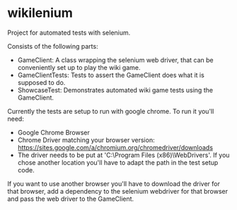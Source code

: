 # wikilenium
Project for automated tests with selenium.

Consists of the following parts:
- GameClient: A class wrapping the selenium web driver, that can be conveniently set up to play the wiki game.
- GameClientTests: Tests to assert the GameClient does what it is supposed to do.
- ShowcaseTest: Demonstrates automated wiki game tests using the GameClient.

Currently the tests are setup to run with google chrome. To run it you'll need:
- Google Chrome Browser
- Chrome Driver matching your browser version: https://sites.google.com/a/chromium.org/chromedriver/downloads
- The driver needs to be put at 'C:\Program Files (x86)\WebDrivers'. If you chose another location you'll have to adapt the path in the test setup code.

If you want to use another browser you'll have to download the driver for that browser, 
add a dependency to the selenium webdriver for that browser
and pass the web driver to the GameClient.

